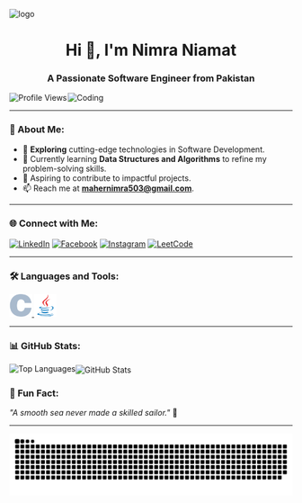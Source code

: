 ![logo](https://github.com/Nimra-Niamat/Nimra-Niamat/blob/main/Untitled%20banner.png)
<h1 align="center">Hi 👋, I'm Nimra Niamat</h1>
<h3 align="center">A Passionate Software Engineer from Pakistan</h3>
<img align="right" alt="Coding" width="400" src="https://media.giphy.com/media/YnS7j9pwnECXLMrI4t/giphy.gif">

<p align="left"> <img src="https://komarev.com/ghpvc/?username=nimra-niamat&label=Profile%20views&color=0e75b6&style=flat" alt="Profile Views" /> </p>

---

### 🌟 About Me:
- 🔭 **Exploring** cutting-edge technologies in Software Development.  
- 🌱 Currently learning **Data Structures and Algorithms** to refine my problem-solving skills.  
- 💼 Aspiring to contribute to impactful projects.  
- 📫 Reach me at **mahernimra503@gmail.com**.

---

### 🌐 Connect with Me:
<p align="left">
<a href="https://linkedin.com/in/nimra-niamat" target="blank"><img align="center" src="https://raw.githubusercontent.com/rahuldkjain/github-profile-readme-generator/master/src/images/icons/Social/linked-in-alt.svg" alt="LinkedIn" height="30" width="40" /></a>
<a href="https://fb.com/maher-nimra" target="blank"><img align="center" src="https://raw.githubusercontent.com/rahuldkjain/github-profile-readme-generator/master/src/images/icons/Social/facebook.svg" alt="Facebook" height="30" width="40" /></a>
<a href="https://instagram.com/maher-nimra" target="blank"><img align="center" src="https://raw.githubusercontent.com/rahuldkjain/github-profile-readme-generator/master/src/images/icons/Social/instagram.svg" alt="Instagram" height="30" width="40" /></a>
<a href="https://www.leetcode.com/nimra-niamat" target="blank"><img align="center" src="https://raw.githubusercontent.com/rahuldkjain/github-profile-readme-generator/master/src/images/icons/Social/leet-code.svg" alt="LeetCode" height="30" width="40" /></a>
</p>

---

### 🛠️ Languages and Tools:
<p align="left">
  <a href="https://www.cprogramming.com/" target="_blank" rel="noreferrer"> 
    <img src="https://raw.githubusercontent.com/devicons/devicon/master/icons/c/c-original.svg" alt="C Language" width="40" height="40"/> 
  </a> 
  <a href="https://www.java.com" target="_blank" rel="noreferrer"> 
    <img src="https://raw.githubusercontent.com/devicons/devicon/master/icons/java/java-original.svg" alt="Java" width="40" height="40"/> 
  </a>
</p>

---

### 📊 GitHub Stats:
<p>
  <img align="left" src="https://github-readme-stats.vercel.app/api/top-langs?username=nimra-niamat&show_icons=true&locale=en&layout=compact" alt="Top Languages" />
  <img align="center" src="https://github-readme-stats.vercel.app/api?username=nimra-niamat&show_icons=true&locale=en" alt="GitHub Stats" />
</p>

### 🚀 Fun Fact:
_"A smooth sea never made a skilled sailor."_ 🌊

---
<picture>
  <source 
    media="(prefers-color-scheme: dark)" 
    srcset="https://raw.githubusercontent.com/Nimra-Niamat/Nimra-Niamat/output/github-snake-dark.svg" 
  />
  <source 
    media="(prefers-color-scheme: light)" 
    srcset="https://raw.githubusercontent.com/Nimra-Niamat/Nimra-Niamat/output/github-snake.svg" 
  />
  <img 
    alt="github-snake" 
    src="https://raw.githubusercontent.com/Nimra-Niamat/Nimra-Niamat/output/github-snake.svg" 
  />
</picture>


